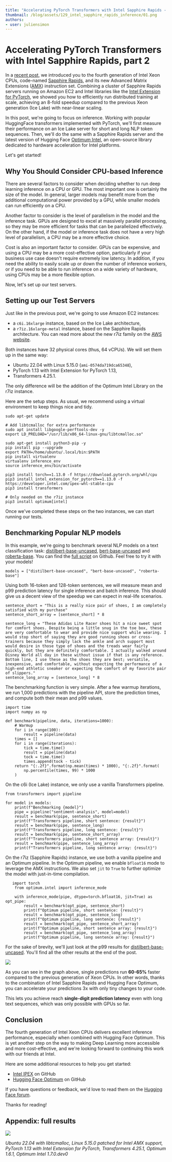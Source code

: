 ```yaml
---
title: "Accelerating PyTorch Transformers with Intel Sapphire Rapids - part 2"
thumbnail: /blog/assets/129_intel_sapphire_rapids_inference/01.png
authors:
- user: juliensimon
---
```


# Accelerating PyTorch Transformers with Intel Sapphire Rapids, part 2

<!-- {blog_metadata} -->
<!-- {authors} -->

In a [recent post](https://huggingface.co/blog/intel-sapphire-rapids), we introduced you to the fourth generation of Intel Xeon CPUs, code-named [Sapphire Rapids](https://en.wikipedia.org/wiki/Sapphire_Rapids), and its new Advanced Matrix Extensions ([AMX](https://en.wikipedia.org/wiki/Advanced_Matrix_Extensions)) instruction set. Combining a cluster of Sapphire Rapids servers running on Amazon EC2 and Intel libraries like the [Intel Extension for PyTorch](https://github.com/intel/intel-extension-for-pytorch), we showed you how to efficiently run distributed training at scale, achieving an 8-fold speedup compared to the previous Xeon generation (Ice Lake) with near-linear scaling.

In this post, we're going to focus on inference. Working with popular HuggingFace transformers implemented with PyTorch, we'll first measure their performance on an Ice Lake server for short and long NLP token sequences. Then, we'll do the same with a Sapphire Rapids server and the latest version of Hugging Face [Optimum Intel](https://github.com/huggingface/optimum-intel), an open-source library dedicated to hardware acceleration for Intel platforms.

Let's get started!


## Why You Should Consider CPU-based Inference

There are several factors to consider when deciding whether to run deep learning inference on a CPU or GPU. The most important one is certainly the size of the model. In general, larger models may benefit more from the additional computational power provided by a GPU, while smaller models can run efficiently on a CPU.

Another factor to consider is the level of parallelism in the model and the inference task. GPUs are designed to excel at massively parallel processing, so they may be more efficient for tasks that can be parallelized effectively. On the other hand, if the model or inference task does not have a very high level of parallelism, a CPU may be a more effective choice.

Cost is also an important factor to consider. GPUs can be expensive, and using a CPU may be a more cost-effective option, particularly if your business use case doesn't require extremely low latency. In addition, if you need the ability to easily scale up or down the number of inference workers, or if you need to be able to run inference on a wide variety of hardware, using CPUs may be a more flexible option.

Now, let's set up our test servers.

## Setting up our Test Servers
Just like in the previous post, we're going to use Amazon EC2 instances:

* a `c6i.16xlarge` instance, based on the Ice Lake architecture,
* a `r7iz.16xlarge-metal` instance, based on the Sapphire Rapids architecture. You can read more about the new r7iz family on the [AWS website](https://aws.amazon.com/ec2/instance-types/r7iz/).

Both instances have 32 physical cores (thus, 64 vCPUs). We will set them up in the same way: 

* Ubuntu 22.04 with Linux 5.15.0 (`ami-0574da719dca65348`), 
* PyTorch 1.13 with Intel Extension for PyTorch 1.13, 
* Transformers 4.25.1.

The only difference will be the addition of the Optimum Intel Library on the r7iz instance.

Here are the setup steps. As usual, we recommend using a virtual environment to keep things nice and tidy.

```
sudo apt-get update

# Add libtcmalloc for extra performance
sudo apt install libgoogle-perftools-dev -y
export LD_PRELOAD="/usr/lib/x86_64-linux-gnu/libtcmalloc.so"

sudo apt-get install python3-pip -y
pip install pip --upgrade
export PATH=/home/ubuntu/.local/bin:$PATH
pip install virtualenv
virtualenv inference_env
source inference_env/bin/activate

pip3 install torch==1.13.0 -f https://download.pytorch.org/whl/cpu
pip3 install intel_extension_for_pytorch==1.13.0 -f https://developer.intel.com/ipex-whl-stable-cpu
pip3 install transformers

# Only needed on the r7iz instance
pip3 install optimum[intel]
```

Once we've completed these steps on the two instances, we can start running our tests.

## Benchmarking Popular NLP models

In this example, we're going to benchmark several NLP models on a text classification task: [distilbert-base-uncased](https://huggingface.co/distilbert-base-uncased), [bert-base-uncased](https://huggingface.co/bert-base-uncased) and [roberta-base](https://huggingface.co/roberta-base). You can find the [full script](https://gist.github.com/juliensimon/7ae1c8d12e8a27516e1392a3c73ac1cc) on Github. Feel free to try it with your models!

```
models = ["distilbert-base-uncased", "bert-base-uncased", "roberta-base"]
```

Using both 16-token and 128-token sentences, we will measure mean and p99 prediction latency for single inference and batch inference. This should give us a decent view of the speedup we can expect in real-life scenarios.

```
sentence_short = "This is a really nice pair of shoes, I am completely satisfied with my purchase"
sentence_short_array = [sentence_short] * 8

sentence_long = "These Adidas Lite Racer shoes hit a nice sweet spot for comfort shoes. Despite being a little snug in the toe box, these are very comfortable to wear and provide nice support while wearing. I would stop short of saying they are good running shoes or cross-trainers because they simply lack the ankle and arch support most would desire in those type of shoes and the treads wear fairly quickly, but they are definitely comfortable. I actually walked around Disney World all day in these without issue if that is any reference. Bottom line, I use these as the shoes they are best; versatile, inexpensive, and comfortable, without expecting the performance of a high-end athletic sneaker or expecting the comfort of my favorite pair of slippers."
sentence_long_array = [sentence_long] * 8
```

The benchmarking function is very simple. After a few warmup iterations, we run 1,000 predictions with the pipeline API, store the prediction times, and compute both their mean and p99 values.

```
import time
import numpy as np

def benchmark(pipeline, data, iterations=1000):
    # Warmup
    for i in range(100):
        result = pipeline(data)
    times = []
    for i in range(iterations):
        tick = time.time()
        result = pipeline(data)
        tock = time.time()
        times.append(tock - tick)
    return "{:.2f}".format(np.mean(times) * 1000), "{:.2f}".format(
        np.percentile(times, 99) * 1000
    )
```

On the c6i (Ice Lake) instance, we only use a vanilla Transformers pipeline. 

```
from transformers import pipeline

for model in models:
    print(f"Benchmarking {model}")
    pipe = pipeline("sentiment-analysis", model=model)
    result = benchmark(pipe, sentence_short)
    print(f"Transformers pipeline, short sentence: {result}")
    result = benchmark(pipe, sentence_long)
    print(f"Transformers pipeline, long sentence: {result}")
    result = benchmark(pipe, sentence_short_array)
    print(f"Transformers pipeline, short sentence array: {result}")
    result = benchmark(pipe, sentence_long_array)
    print(f"Transformers pipeline, long sentence array: {result}")
```

On the r7iz (Sapphire Rapids) instance, we use both a vanilla pipeline and an Optimum pipeline. In the Optimum pipeline, we enable `bfloat16` mode to leverage the AMX instructions. We also set `jit` to `True` to further optimize the model with just-in-time compilation. 


```
   import torch
	from optimum.intel import inference_mode
	
	with inference_mode(pipe, dtype=torch.bfloat16, jit=True) as opt_pipe:
	    result = benchmark(opt_pipe, sentence_short)
	    print(f"Optimum pipeline, short sentence: {result}")
	    result = benchmark(opt_pipe, sentence_long)
	    print(f"Optimum pipeline, long sentence: {result}")
	    result = benchmark(opt_pipe, sentence_short_array)
	    print(f"Optimum pipeline, short sentence array: {result}")
	    result = benchmark(opt_pipe, sentence_long_array)
	    print(f"Optimum pipeline, long sentence array: {result}")
```

For the sake of brevity, we'll just look at the p99 results for [distilbert-base-uncased](https://huggingface.co/distilbert-base-uncased). You'll find all the other results at the end of the post. 

<kbd>
  <img src="assets/129_intel_sapphire_rapids_inference/01.png">
</kbd>

As you can see in the graph above, single predictions run **60-65%** faster compared to the previous generation of Xeon CPUs. In other words, thanks to the combination of Intel Sapphire Rapids and Hugging Face Optimum, you can accelerate your predictions 3x with only tiny changes to your code.

This lets you achieve reach **single-digit prediction latency** even with long text sequences, which was only possible with GPUs so far.

## Conclusion

The fourth generation of Intel Xeon CPUs delivers excellent inference performance, especially when combined with Hugging Face Optimum. This is yet another step on the way to making Deep Learning more accessible and more cost-effective, and we're looking forward to continuing this work with our friends at Intel.

Here are some additional resources to help you get started:

* [Intel IPEX](https://github.com/intel/intel-extension-for-pytorch) on GitHub
* [Hugging Face Optimum](https://github.com/huggingface/optimum) on GitHub


If you have questions or feedback, we'd love to read them on the [Hugging Face forum](https://discuss.huggingface.co/).

Thanks for reading!


## Appendix: full results


<kbd>
  <img src="assets/129_intel_sapphire_rapids_inference/02.png">
</kbd>

*Ubuntu 22.04 with libtcmalloc, Linux 5.15.0 patched for Intel AMX support, PyTorch 1.13 with Intel Extension for PyTorch, Transformers 4.25.1, Optimum 1.6.1, Optimum Intel 1.7.0.dev0*
 
